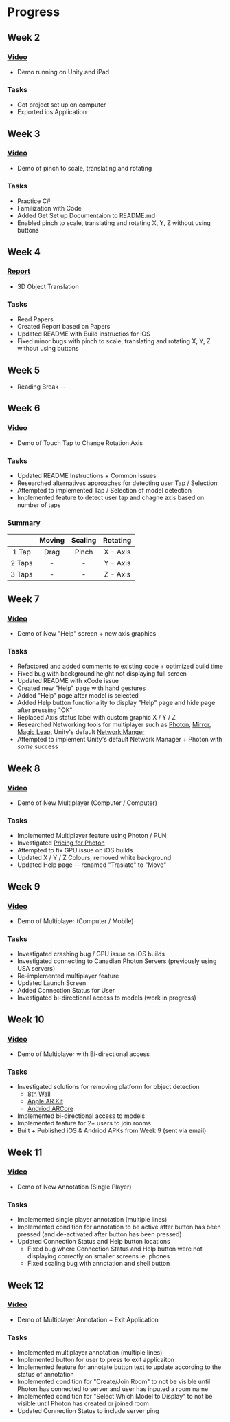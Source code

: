 # Progress

## Week 2
### [Video](https://youtu.be/5mpuyq1P8Jc)
- Demo running on Unity and iPad
### Tasks
- Got project set up on computer
- Exported ios Application

## Week 3
### [Video](https://youtu.be/3KN1oB8kbeg)
- Demo of pinch to scale, translating and rotating 
### Tasks
- Practice C#
- Familization with Code
- Added Get Set up Documentaion to README.md
- Enabled pinch to scale, translating and rotating X, Y, Z without using buttons

## Week 4
### [Report](https://docs.google.com/spreadsheets/d/1oHvlnuQTlxqtbbcI85ABXfpTD0oF3JDJh1-jKyA32jA/edit?usp=sharing)
- 3D Object Translation 
### Tasks
- Read Papers 
- Created Report based on Papers 
- Updated README with Build instructios for iOS
- Fixed minor bugs with pinch to scale, translating and rotating X, Y, Z without using buttons


## Week 5

- Reading Break --

## Week 6

### [Video](https://youtu.be/4e2-PGKc3qg)

- Demo of Touch Tap to Change Rotation Axis 

### Tasks

- Updated README Instructions + Common Issues 
- Researched alternatives approaches for detecting user Tap / Selection
- Attempted to implemented Tap / Selection of model detection
- Implemented feature to detect user tap and chagne axis based on number of taps 

### Summary 

|        | Moving | Scaling | Rotating |
| :----: | :----: | :-----: | :------: |
| 1 Tap  |  Drag  |  Pinch  | X - Axis |
| 2 Taps |   -    |    -    | Y - Axis |
| 3 Taps |   -    |    -    | Z - Axis |

## Week 7

### [Video](https://youtu.be/V7BV4tLKR8U)

- Demo of New "Help" screen + new axis graphics 

### Tasks

- Refactored and added comments to existing code + optimized build time
- Fixed bug with background height not displaying full screen
- Updated README with xCode issue
- Created new "Help" page with hand gestures 
- Added "Help" page after model is selected
- Added Help button functionality to display "Help" page and hide page after pressing "OK"
- Replaced Axis status label with custom graphic X / Y / Z
- Researched Networking tools for multiplayer such as [Photon](https://www.photonengine.com/en/pun), [Mirror](https://mirror-networking.gitbook.io/docs/), [Magic Leap](https://www.pubnub.com/blog/multiplayer-augmented-reality-game-magic-leap-unity/?devrel_gh=Cube-Fight), Unity's default [Network Manger](https://medium.com/wolox/augmented-shared-reality-in-unity-b7f88ca98ec1)
- Attempted to implement Unity's default Network Manager + Photon with *some* success

## Week 8

### [Video](https://youtu.be/6KwZUTurl-k)

- Demo of New Multiplayer (Computer / Computer)

### Tasks

- Implemented Multiplayer feature using Photon / PUN 
- Investigated [Pricing for Photon](https://www.photonengine.com/en-US/PUN/Pricing) 
- Attempted to fix GPU issue on iOS builds 
- Updated X / Y / Z Colours, removed white background 
- Updated Help page -- renamed "Traslate" to "Move"

## Week 9

### [Video](https://youtu.be/R-CRFcSHDNM)

- Demo of Multiplayer (Computer / Mobile)

### Tasks

- Investigated crashing bug / GPU issue on iOS builds 
- Investigated connecting to Canadian Photon Servers (previously using USA servers)
- Re-implemented multiplayer feature 
- Updated Launch Screen
- Added Connection Status for User 
- Investigated bi-directional access to models (work in progress)

## Week 10

### [Video](https://youtu.be/mcXJDtWSYfc)

- Demo of Multiplayer with Bi-directional access

### Tasks

- Investigated solutions for removing platform for object detection
  - [8th Wall](https://www.8thwall.com/)
  - [Apple AR Kit](https://developer.apple.com/augmented-reality/)
  - [Andriod ARCore](https://developers.google.com/ar/develop/java/quickstart)
- Implemented bi-directional access to models 
- Implemented feature for 2+ users to join rooms
- Built + Published iOS & Andriod APKs from Week 9 (sent via email)

## Week 11

### [Video](https://youtu.be/t0GCGDe_xxw)

- Demo of New Annotation (Single Player)

### Tasks

- Implemented single player annotation (multiple lines)
- Implemented condition for annotation to be active after button has been pressed (and de-activated after button has been pressed)
- Updated Connection Status and Help button locations 
  - Fixed bug where Connection Status and Help button were not displaying correctly on smaller screens ie. phones
  - Fixed scaling bug with annotation and shell button 

## Week 12

### [Video](https://youtu.be/eAiDXtdXYNM)

- Demo of Multiplayer Annotation + Exit Application

### Tasks

- Implemented multiplayer annotation (multiple lines)
- Implemented button for user to press to exit applicaiton 
- Implemented feature for annotate button text to update according to the status of annotation
- Implemented condition for "Create/Join Room" to not be visible until Photon has connected to server and user has inputed a room name
- Implemented condition for "Select Which Model to Display" to not be visible until Photon has created or joined room 
- Updated Connection Status to include server ping
